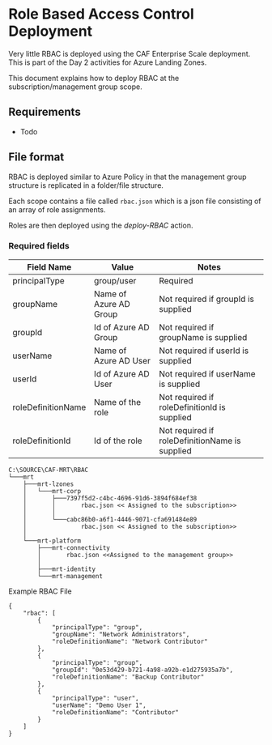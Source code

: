 # Role Based Access Control Deployment

Very little RBAC is deployed using the CAF Enterprise Scale deployment. This is part of the Day 2 activities for Azure Landing Zones.

This document explains how to deploy RBAC at the subscription/management group scope.

## Requirements

- Todo

## File format

RBAC is deployed similar to Azure Policy in that the management group structure is replicated in a folder/file structure.

Each scope contains a file called ```rbac.json``` which is a json file consisting of an array of role assignments.

Roles are then deployed using the *deploy-RBAC* action.

### Required fields

|Field Name| Value | Notes
|---|---|---|
|principalType| group/user | Required
|groupName | Name of Azure AD Group | Not required if groupId is supplied
| groupId | Id of Azure AD Group | Not required if groupName is supplied
|userName | Name of Azure AD User | Not required if userId is supplied
| userId | Id of Azure AD User | Not required if userName is supplied
|roleDefinitionName | Name of the role | Not required if roleDefinitionId is supplied
|roleDefinitionId | Id of the role | Not required if roleDefinitionName is supplied

```
C:\SOURCE\CAF-MRT\RBAC
└───mrt
    ├───mrt-lzones
    │   └───mrt-corp
    │       ├───7397f5d2-c4bc-4696-91d6-3894f684ef38
    │       │       rbac.json << Assigned to the subscription>>
    │       │       
    │       └───cabc86b0-a6f1-4446-9071-cfa691484e89
    │               rbac.json << Assigned to the subscription>>
    │
    └───mrt-platform
        ├───mrt-connectivity
        │       rbac.json <<Assigned to the management group>>
        │       
        ├───mrt-identity
        └───mrt-management
```

Example RBAC File
```
{
    "rbac": [
        {
            "principalType": "group",
            "groupName": "Network Administrators",
            "roleDefinitionName": "Network Contributor"
        },
        {
            "principalType": "group",
            "groupId": "0e53d429-b721-4a98-a92b-e1d275935a7b",
            "roleDefinitionName": "Backup Contributor"
        },
        {
            "principalType": "user",
            "userName": "Demo User 1",
            "roleDefinitionName": "Contributor"
        }
    ]
}
```